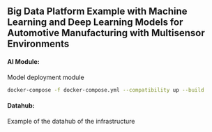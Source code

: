 ## Big Data Platform Example with Machine Learning and Deep Learning Models for Automotive Manufacturing with Multisensor Environments

####  AI Module: 

Model deployment module

```sh
docker-compose -f docker-compose.yml --compatibility up --build

```

####  Datahub:

Example of the datahub of the infrastructure
